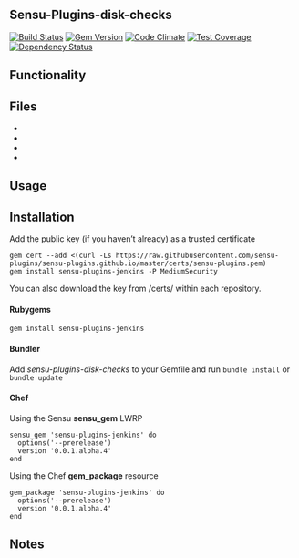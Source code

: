 ## Sensu-Plugins-disk-checks

[![Build Status](https://travis-ci.org/sensu-plugins/sensu-plugins-jenkins.svg?branch=master)][1]
[![Gem Version](https://badge.fury.io/rb/sensu-plugins-jenkins.svg)][2]
[![Code Climate](https://codeclimate.com/github/sensu-plugins/sensu-plugins-jenkins/badges/gpa.svg)][3]
[![Test Coverage](https://codeclimate.com/github/sensu-plugins/sensu-plugins-jenkins/badges/coverage.svg)][4]
[![Dependency Status](https://gemnasium.com/sensu-plugins/sensu-plugins-jenkins.svg)][5]

## Functionality

## Files
 *
 *
 *
 *

## Usage

## Installation

Add the public key (if you haven’t already) as a trusted certificate

```
gem cert --add <(curl -Ls https://raw.githubusercontent.com/sensu-plugins/sensu-plugins.github.io/master/certs/sensu-plugins.pem)
gem install sensu-plugins-jenkins -P MediumSecurity
```

You can also download the key from /certs/ within each repository.

#### Rubygems

`gem install sensu-plugins-jenkins`

#### Bundler

Add *sensu-plugins-disk-checks* to your Gemfile and run `bundle install` or `bundle update`

#### Chef

Using the Sensu **sensu_gem** LWRP
```
sensu_gem 'sensu-plugins-jenkins' do
  options('--prerelease')
  version '0.0.1.alpha.4'
end
```

Using the Chef **gem_package** resource
```
gem_package 'sensu-plugins-jenkins' do
  options('--prerelease')
  version '0.0.1.alpha.4'
end
```

## Notes

[1]:[https://travis-ci.org/sensu-plugins/sensu-plugins-jenkins]
[2]:[http://badge.fury.io/rb/sensu-plugins-jenkins]
[3]:[https://codeclimate.com/github/sensu-plugins/sensu-plugins-jenkins]
[4]:[https://codeclimate.com/github/sensu-plugins/sensu-plugins-jenkins]
[5]:[https://gemnasium.com/sensu-plugins/sensu-plugins-jenkins]
